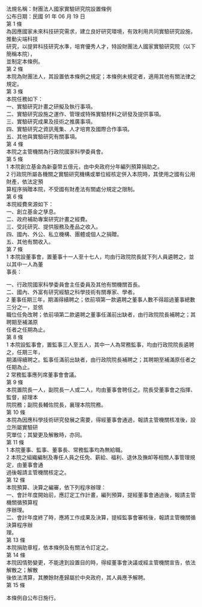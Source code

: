 法規名稱：財團法人國家實驗研究院設置條例  
公布日期：民國 91 年 06 月 19 日  
第 1 條  
為因應國家未來科技研究需求，建立良好研究環境，有效利用共同實驗研究設施，推動尖端科技  
研究，以提昇科技研究水準，培育優秀人才，特設財團法人國家實驗研究院（以下簡稱本院），  
並制定本條例。  
第 2 條  
本院為財團法人，其設置依本條例之規定；本條例未規定者，適用其他有關法律之規定。  
第 3 條  
本院任務如下：  
一、實驗研究計畫之研擬及執行事項。  
二、實驗研究設施之運作、管理或特殊實驗材料之研發及提供事項。  
三、實驗研究成果及技術之推廣事項。  
四、實驗研究之資訊蒐集、人才培育及國際合作事項。  
五、其他與實驗研究有關事項。  
第 4 條  
本院之主管機關為行政院國家科學委員會。  
第 5 條  
1 本院創立基金為新臺幣五億元，由中央政府分年編列預算捐助之。  
2 行政院所屬各機關之實驗研究機構或單位經核定併入本院時，其使用之國有公用財產，依法定預  
算程序捐贈本院，不受國有財產法有關處分規定之限制。  
第 6 條  
本院經費來源如下：  
一、創立基金之孳息。  
二、政府補助專案研究計畫之經費。  
三、受託研究、提供服務及產品之收入。  
四、國內、外公、私立機構、團體或個人之捐贈。  
五、其他有關收入。  
第 7 條  
1 本院設董事會，置董事十一人至十七人，均由行政院院長就下列人員遴聘之，並以其中一人為董  
事長：  


一、行政院國家科學委員會主任委員及其他有關機關首長。  
二、國內、外富有研究經驗之科學技術有關專家、學者。  
2 董事任期三年，期滿得續聘之；依前項第一款遴聘之董事人數不得超過董事總數三分之一，並依  
職位任免改聘；依前項第二款遴聘之董事任滿前出缺者，由行政院院長補聘之；其聘期至補滿原  
任者之任期為止。  
第 8 條  
1 本院設監事會，置監事三人至五人，其中一人為常務監事，均由行政院院長遴聘之，任期三年，  
期滿得續聘之。監事任滿前出缺者，由行政院院長補聘之；其聘期至補滿原任者之任期為止。  
2 常務監事應列席董事會會議。  
第 9 條  
本院置院長一人，副院長一人或二人，均由董事會聘任之。院長受董事會之指揮、監督，綜理本  
院院務；副院長輔佐院長，襄理本院院務。  
第 10 條  
本院為因應科學技術研究發展之需要，得經董事會通過，報請主管機關核准後，設立所屬實驗研  
究單位；其變更及解散時，亦同。  
第 11 條  
1 本院董事、監事、董事長、常務監事均為無給職。  
2 本院之組織編制及專任人員之任免、薪給、福利、退休及撫卹等相關人事管理規定，由董事會通  
過後報請主管機關核定之。  
第 12 條  
本院預算、決算之編審，依下列程序辦理：  
一、會計年度開始前，應訂定工作計畫，編列預算，提經董事會通過後，報請主管機關循預算程  
序辦理。  
二、會計年度終了時，應將工作成果及決算，提經監事會審核後，報請主管機關循決算程序辦  
理。  
第 13 條  
本院捐助章程，依本條例及有關法令訂定之。  
第 14 條  
本院因情勢變更，不能達到設置目的時，得經董事會決議或經主管機關宣告，依法解散之；解散  
後依法清算，其賸餘財產歸屬於中央政府，其人員應予解聘。  
第 15 條  


本條例自公布日施行。  


